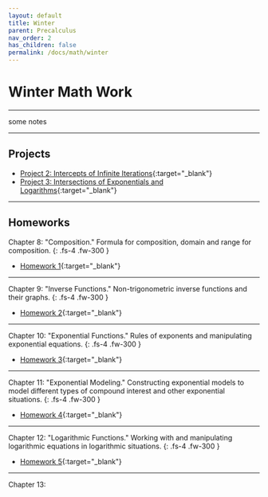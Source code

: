 ```yaml
---
layout: default
title: Winter
parent: Precalculus
nav_order: 2
has_children: false
permalink: /docs/math/winter
---
```


# Winter Math Work

---

some notes

---

## Projects

- [Project 2: Intercepts of Infinite Iterations](https://sahana-sarangi.github.io/hahats/docs/math/winter/winterhw/Project_2_Draft.pdf){:target="_blank"}
- [Project 3: Intersections of Exponentials and Logarithms](https://sahana-sarangi.github.io/hahats/docs/math/winter/winterhw/Project_3_Draft.pdf){:target="_blank"}

---

## Homeworks

Chapter 8: "Composition." Formula for composition, domain and range for composition.
{: .fs-4 .fw-300 }

- [Homework 1](https://sahana-sarangi.github.io/hahats/docs/math/winter/winterhw/hw1.pdf){:target="_blank"}

---

Chapter 9: "Inverse Functions." Non-trigonometric inverse functions and their graphs.
{: .fs-4 .fw-300 }

- [Homework 2](https://sahana-sarangi.github.io/hahats/docs/math/winter/winterhw/hw2.pdf){:target="_blank"}

---

Chapter 10: "Exponential Functions." Rules of exponents and manipulating exponential equations.
{: .fs-4 .fw-300 }

- [Homework 3](https://sahana-sarangi.github.io/hahats/docs/math/winter/winterhw/hw3.pdf){:target="_blank"}

---

Chapter 11: "Exponential Modeling." Constructing exponential models to model different types of compound interest and other exponential situations.
{: .fs-4 .fw-300 }

- [Homework 4](https://sahana-sarangi.github.io/hahats/docs/math/winter/winterhw/hw4.pdf){:target="_blank"}

---

Chapter 12: "Logarithmic Functions." Working with and manipulating logarithmic equations in logarithmic situations.
{: .fs-4 .fw-300 }

- [Homework 5](https://sahana-sarangi.github.io/hahats/docs/math/winter/winterhw/hw5.pdf){:target="_blank"}

---

Chapter 13:




